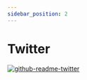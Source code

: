 ```yaml
---
sidebar_position: 2
---
```


# Twitter

[![github-readme-twitter](https://github-readme-twitter.gazf.vercel.app/api?id=vivviveille)](https://twitter.com/vivviveille)
